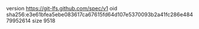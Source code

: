 version https://git-lfs.github.com/spec/v1
oid sha256:e3e61bfea5ebe083617ca67615fd64d107e5370093b2a41fc286e48479952614
size 9518
